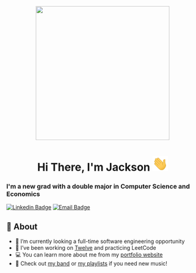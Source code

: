 <p align="Center" ><img src="https://camo.githubusercontent.com/3b7c592ede97b6138ffd4b1cc1541c2f3b11fd39/687474703a2f2f33312e6d656469612e74756d626c722e636f6d2f31376665613932306666333665663466356238373764353231366137616164392f74756d626c725f6d6f39786a65387a5a34317163626975666f315f313238302e676966" height="350px" width ="350px"></p>


<h1 align="Center">  Hi There, I'm Jackson <img src="https://raw.githubusercontent.com/ABSphreak/ABSphreak/master/gifs/Hi.gif" width="40px" /> </h1>

### I'm a new grad with a double major in Computer Science and Economics

[![Linkedin Badge](https://img.shields.io/badge/-LinkedIn-blue?style=flat-square&logo=Linkedin&logoColor=white&link=https://www.linkedin.com/in/jackson-wa11ace/)](https://www.linkedin.com/in/jackson-wa11ace/)  [![Email Badge](https://img.shields.io/badge/-Email-c14438?style=flat-square&logo=Gmail&logoColor=white&link=mailto:jwallace1410@gmail.com.com)](mailto:jwallace1410@gmail.com)


## 🧐 About
- 🔎 I’m currently looking a full-time software engineering opportunity
- 🌱 I’ve been working on [Twelve](https://github.com/jackson-wallace/twelve-app) and practicing LeetCode
- 💻 You can learn more about me from my [portfolio website](https://jacksonwallace.io/)
- 🎸 Check out [my band](https://open.spotify.com/artist/3TpbDX6fUBDS5ZbLuJdrBm?si=VcA4wDc8TmKmvQYGqwYxeg) or [my playlists](https://open.spotify.com/user/jwallace1410?si=07dff0cc766149d1) if you need new music!
